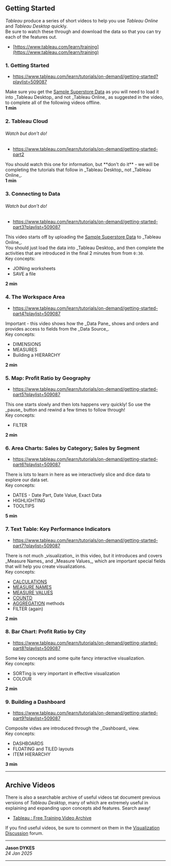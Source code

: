 <link rel="stylesheet" href="https://jsndyks.github.io/sg2047/css/sg2047.css">

<!---
I **strongly recommend** that you spend at least **a few hours** watching and following these introductory training videos and experimenting with the concepts and functionality that they introduce in _Tableau_.

The concepts and functionality that feature are key to your successful use of _Tableau_ in _Visualizing Society_ and it is essential that you understand them.
Spend time with these videos as soon as you can and **before reading week** in preparation for the second assessed activity when you will use _Tableau_ to _Design a Data Graphic_.

Being able to use these ideas and the functionality that relies upon them now will help you immeasurably in using _Tableau_ to **Explore** and **Explain** effectively as you learn to _visualize society_ and develop designs and ideas in your coursework assignment.

--->

## Getting Started 

_Tableau_ produce a series of short videos to help you use _Tableau Online_ and _Tableau Desktop_ quickly.<br/>
Be sure to watch these through and download the data so that you can try each of the features out.

 * [https://www.tableau.com/learn/training](https://www.tableau.com/learn/training)


### 1. Getting Started

<ul><li><a href="https://www.tableau.com/learn/tutorials/on-demand/getting-started?playlist=509087">https://www.tableau.com/learn/tutorials/on-demand/getting-started?playlist=509087</a></li></ul>
<p markdown=1>Make sure you get the <a href="https://www.tableau.com/sites/default/files/2021-05/Sample%20-%20Superstore.xls">Sample Superstore Data</a> as you will need to load it into  _Tableau Desktop_ and not _Tableau Online_ as suggested in the video, to complete all of the following videos offline.<br/>
<b>1 min</b></p>

### 2. Tableau Cloud

###### Watch but don't do!

<ul><li><a href="https://www.tableau.com/learn/tutorials/on-demand/getting-started-part2">https://www.tableau.com/learn/tutorials/on-demand/getting-started-part2</a></li></ul>
<p markdown=1>You should watch this one for information, but **don't do it** - we will be completing the tutorials that follow in _Tableau Desktop_ not _Tableau Online_.<br/>
<b>1 min</b></p>

### 3. Connecting to Data 

###### Watch but don't do!

<ul><li><a href="https://www.tableau.com/learn/tutorials/on-demand/getting-started-part3?playlist=509087">https://www.tableau.com/learn/tutorials/on-demand/getting-started-part3?playlist=509087</a></li></ul>
<p markdown=1>This video starts off by uploading the <a href="https://www.tableau.com/sites/default/files/2021-05/Sample%20-%20Superstore.xls">Sample Superstore Data</a> to _Tableau Online_.<br/>You should just load the data into _Tableau Desktop_ and then complete the activities that are introduced in the final 2 minutes from from <code>0:30</code>.
<br/>Key concepts:
<ul>
  <li>JOINing worksheets</li>
  <li>SAVE a file</li>
</ul>
<b>2 min</b></p>

### 4. The Workspace Area 

<ul><li><a href="https://www.tableau.com/learn/tutorials/on-demand/getting-started-part4?playlist=509087">https://www.tableau.com/learn/tutorials/on-demand/getting-started-part4?playlist=509087</a></li></ul>
<p markdown=1>Important - this video shows how the _Data Pane_ shows and orders and provides access to fields from the _Data Source_.
<br/>Key concepts:
<ul>
  <li>DIMENSIONS</li>
  <li>MEASURES</li>
  <li>Building a HIERARCHY</li>
</ul>
<b>2 min</b></p>


### 5. Map: Profit Ratio by Geography		

<ul><li><a href="https://www.tableau.com/learn/tutorials/on-demand/getting-started-part5?playlist=509087">https://www.tableau.com/learn/tutorials/on-demand/getting-started-part5?playlist=509087</a></li></ul>
<p markdown=1>This one starts slowly and then lots happens very quickly! So use the _pause_ button and rewind a few times to follow through!
<br/>Key concepts:
<ul>
  <li>FILTER</li>
</ul>
<b>2 min</b></p>

### 6. Area Charts: Sales by Category; Sales by Segment		

<ul><li><a href="https://www.tableau.com/learn/tutorials/on-demand/getting-started-part6?playlist=509087">https://www.tableau.com/learn/tutorials/on-demand/getting-started-part6?playlist=509087</a></li></ul>
<p markdown=1>There is lots to learn in here as we interactively slice and dice data to explore our data set.
<br/>Key concepts:
<ul>
  <li>DATES - Date Part, Date Value, Exact Data</li>
  <li>HIGHLIGHTING</li>
  <li>TOOLTIPS</li>
</ul>
<b>5 min</b></p>


### 7. Text Table: Key Performance Indicators		

<ul><li><a href="https://www.tableau.com/learn/tutorials/on-demand/getting-started-part7?playlist=509087">https://www.tableau.com/learn/tutorials/on-demand/getting-started-part7?playlist=509087</a></li></ul>
<p markdown=1>There is not much _visualization_ in this video, but it introduces and covers _Measure Names_ and _Measure Values_, which are important special fields that will help you create visualizations.
<br/>Key concepts:
<ul>
  <li><a href="https://help.tableau.com/current/pro/desktop/en-us/calculations_calculatedfields_understand.htm">CALCULATIONS</a></li>
  <li><a href="https://help.tableau.com/current/pro/desktop/en-us/datafields_understanddatawindow_meavalues.htm">MEASURE NAMES</a></li>
  <li><a href="https://help.tableau.com/current/pro/desktop/en-us/datafields_understanddatawindow_meavalues.htm">MEASURE VALUES</a></li>
  <li><a href="https://help.tableau.com/current/pro/desktop/en-us/calculations_calculatedfields_aggregate_create.htm
  ">COUNTD</a></li>
  <li><a href="https://help.tableau.com/current/pro/desktop/en-us/calculations_calculatedfields_aggregate_create.htm">AGGREGATION</a> methods</li>
  <li>FILTER (again)</li>
</ul>
<b>2 min</b></p>

### 8. Bar Chart: Profit Ratio by City		
		
<ul><li><a href="https://www.tableau.com/learn/tutorials/on-demand/getting-started-part8?playlist=509087">https://www.tableau.com/learn/tutorials/on-demand/getting-started-part8?playlist=509087</a></li></ul>
<p markdown=1>Some key concepts and some quite fancy interactive visualization.
<br/>Key concepts:
<ul>
  <li>SORTing is very important in effective visualization</li>
  <li>COLOUR</li>
</ul>
<b>2 min</b></p>

### 9. Building a Dashboard		
		
<ul><li><a href="https://www.tableau.com/learn/tutorials/on-demand/getting-started-part9?playlist=509087">https://www.tableau.com/learn/tutorials/on-demand/getting-started-part9?playlist=509087</a></li></ul>
<p markdown=1>Composite vidws are introduced through the _Dashboard_ view.
<br/>Key concepts:
<ul>
  <li>DASHBOARDS</li>
  <li>FLOATING and TILED layouts</li>
  <li>ITEM HIERARCHY</li>
</ul>
<b>3 min</b></p>

---

## Archive Videos

There is also a searchable archive of useful videos tat document previous versions of _Tableau Desktop_, many of which are extremely useful in explaining and expanding upon concepts abd features. Search away!

 * [Tableau : Free Training Video Archive](https://www.tableau.com/learn/training/pre-2021.1-tableau-free-training-videos)

If you find useful videos, be sure to comment on them in the [Visualization Discussion](https://moodle4.city.ac.uk/mod/forum/view.php?id=824647) forum.
&nbsp;

---

**Jason DYKES**<br/>
_24 Jan 2025_

---
